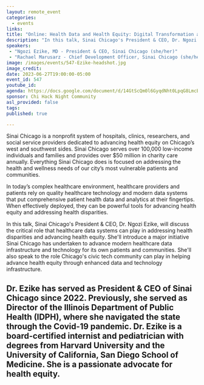 ```yaml
---
layout: remote_event
categories:
  - events
links: 
title: "Online: Health Data and Health Equity: Digital Transformation at Sinai Chicago"
description: "In this talk, Sinai Chicago's President & CEO, Dr. Ngozi Ezike, will discuss the critical role that healthcare data systems can play in addressing health disparities and advancing health equity. She'll introduce a major initiative Sinai Chicago has undertaken to advance modern healthcare data infrastructure and technology for its own patients and communities. She'll also speak to the role Chicago's civic tech community can play in helping advance health equity through enhanced data and technology infrastructure."
speakers:
 - "Ngozi Ezike, MD - President & CEO, Sinai Chicago (she/her)"
 - "Rachael Marusarz - Chief Development Officer, Sinai Chicago (she/her)"
image: /images/events/547-Ezike-headshot.jpg
image_credit:
date: 2023-06-27T19:00:00-05:00
event_id: 547
youtube_id: 
agenda: https://docs.google.com/document/d/14GtScQm0l6GyqdNht0LpqG8LmcEF7i3COjNJ06PaTj8/edit#
sponsor: Chi Hack Night Community
asl_provided: false
tags: 
published: true

---
```

Sinai Chicago is a nonprofit system of hospitals, clinics, researchers, and social service providers dedicated to advancing health equity on Chicago’s west and southwest sides. Sinai Chicago serves over 100,000 low-income individuals and families and provides over $50 million in charity care annually. Everything Sinai Chicago does is focused on addressing the health and wellness needs of our city’s most vulnerable patients and communities.

In today’s complex healthcare environment, healthcare providers and patients rely on quality healthcare technology and modern data systems that put comprehensive patient health data and analytics at their fingertips. When effectively deployed, they can be powerful tools for advancing health equity and addressing health disparities.

In this talk, Sinai Chicago's President & CEO, Dr. Ngozi Ezike, will discuss the critical role that healthcare data systems can play in addressing health disparities and advancing health equity. She'll introduce a major initiative Sinai Chicago has undertaken to advance modern healthcare data infrastructure and technology for its own patients and communities. She'll also speak to the role Chicago's civic tech community can play in helping advance health equity through enhanced data and technology infrastructure.

Dr. Ezike has served as President & CEO of Sinai Chicago since 2022. Previously, she served as Director of the Illinois Department of Public Health (IDPH), where she navigated the state through the Covid-19 pandemic. Dr. Ezike is a board-certified internist and pediatrician with degrees from Harvard University and the University of California, San Diego School of Medicine. She is a passionate advocate for health equity.
---
